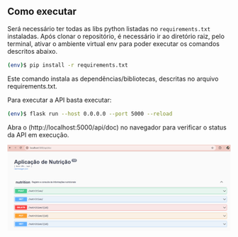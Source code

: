 ## Como executar

Será necessário ter todas as libs python listadas no `requirements.txt` instaladas. Após clonar o repositório, é necessário ir ao diretório raiz, pelo terminal, ativar o ambiente virtual env para poder executar os comandos descritos abaixo.

```bash
(env)$ pip install -r requirements.txt
```
Este comando instala as dependências/bibliotecas, descritas no arquivo requirements.txt.

Para executar a API basta executar:
```bash
(env)$ flask run --host 0.0.0.0 --port 5000 --reload
```
Abra o (http://localhost:5000/api/doc) no navegador para verificar o status da API em execução.

<p align="center">
  <img src="img-readme/rotas.png" alt="Exibição Swagger" width="1000">
</p>
